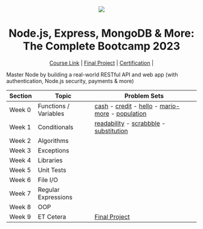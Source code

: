 <div align=center>
    <img src="https://img-c.udemycdn.com/course/750x422/1672410_9ff1_5.jpg">
    <h1> Node.js, Express, MongoDB & More: The Complete Bootcamp 2023 </h1>
</div>

<div align=center>
    <a href="https://www.udemy.com/course/nodejs-express-mongodb-bootcamp/">Course Link</a> |
    <a href=" ">Final Project</a> |
    <a href=" ">Certification</a> |
</div>

Master Node by building a real-world RESTful API and web app (with authentication, Node.js security, payments & more)


<div align="center">

|Section|Topic|Problem Sets|
|-----|-----------|----|
|Week 0 | Functions / Variables|[cash](https://github.com/5ah1n/CS50_Python/blob/main/tasks/indoor/indoor.py) - [credit]( ) - [hello]() - [mario-more]() - [population]()|
|Week 1| Conditionals |[readability]() - [scrabbble]() - [substitution]()|
|Week 2 | Algorithms ||
|Week 3| Exceptions |  |
|Week 4 | Libraries |  |
| Week 5 | Unit Tests |  |
|Week 6 | File I/O |  |
|Week 7 | Regular Expressions |  |
|Week 8 | OOP |  |
|Week 9 | ET Cetera | [Final Project](https://github.com/5ah1n/CS50_Python/tree/main/tasks/project)|



